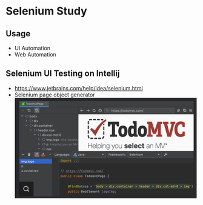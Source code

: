 # Selenium Study

## Usage
- UI Automation
- Web Automation

## Selenium UI Testing on Intellij
- https://www.jetbrains.com/help/idea/selenium.html
- Selenium page object generator
  ![img.png](img.png)
    
